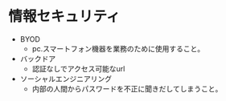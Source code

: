 # 情報セキュリティ
- BYOD
  - pc.スマートフォン機器を業務のために使用すること。
- バックドア
  - 認証なしでアクセス可能なurl
- ソーシャルエンジニアリング
  - 内部の人間からパスワードを不正に聞きだしてしまうこと。 
